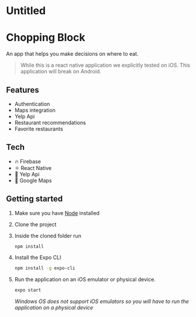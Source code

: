 # Untitled

# Chopping Block

An app that helps you make decisions on where to eat.

> While this is a react native application we explicitly tested on iOS. This application will break on Android.
> 

## Features

- Authentication
- Maps integration
- Yelp Api
- Restaurant recommendations
- Favorite restaurants

## Tech

- 🔥 Firebase
- ⚛ React Native
- 🌮 Yelp Api
- 📍 Google Maps

## Getting started

1. Make sure you have [Node](https://nodejs.org/en/download/) installed
2. Clone the project
3. Inside the cloned folder run 
    
    ```bash
    npm install
    ```
    
4. Install the Expo CLI
    
    ```bash
    npm install -g expo-cli
    ```
    
5. Run the application on an iOS emulator or physical device. 
    
    ```bash
    expo start
    ```
    
    *Windows OS does not support iOS emulators so you will have to run the application on a physical device*